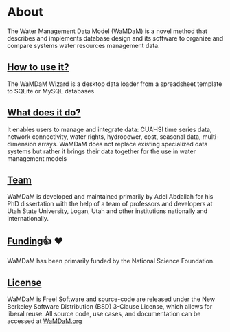 # About
The Water Management Data Model (WaMDaM) is a novel method that describes and implements database design and its software to organize and compare systems water resources management data. 


## [How to use it?](/Getting_started)
The WaMDaM Wizard is a desktop data loader from a spreadsheet template to SQLite or MySQL databases


## [What does it do?](/UseCases/use_cases/)
It enables users to manage and integrate data: CUAHSI time series data, network connectivity, water rights, hydropower, cost, seasonal data, multi-dimension arrays. WaMDaM does not replace existing specialized data systems but rather it brings their data together for the use in water management models   


## [Team](/Team)
WaMDaM is developed and maintained primarily by Adel Abdallah for his PhD dissertation with the help of a team of professors and developers at Utah State University, Logan, Utah and other institutions nationally and internationally. 

## [Funding](/SponsorsCredit):thumbsup: :heart:
WaMDaM has been primarily funded by the National Science Foundation.    


## [License](/OpenSource)
WaMDaM is Free! Software and source-code are released under the New Berkeley Software Distribution (BSD) 3-Clause License, which allows for liberal reuse. All source code, use cases, and documentation can be accessed at [WaMDaM.org](https://WaMDaM.org)
